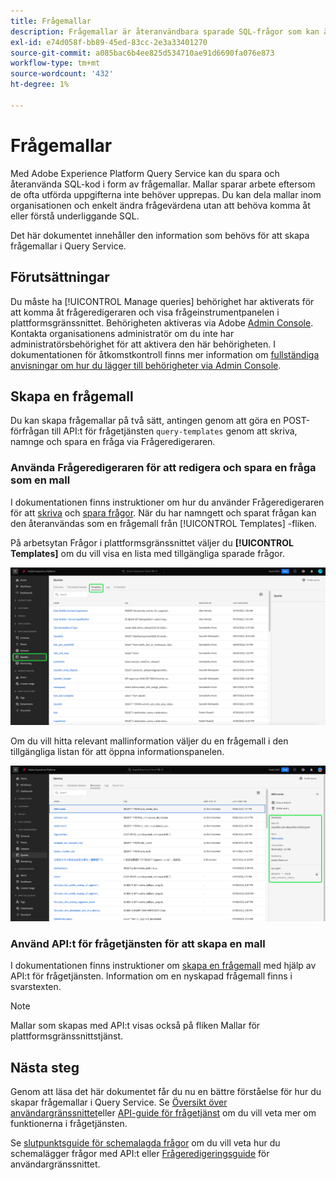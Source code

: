 ```yaml
---
title: Frågemallar
description: Frågemallar är återanvändbara sparade SQL-frågor som kan återanvändas av andra användare för att spara tid och arbete. De kan skapas med Frågeredigeraren eller API:t för frågetjänsten och är tillgängliga för användning på alla Experience Platform-datauppsättningar.
exl-id: e74d058f-bb89-45ed-83cc-2e3a33401270
source-git-commit: a085bac6b4ee825d534710ae91d6690fa076e873
workflow-type: tm+mt
source-wordcount: '432'
ht-degree: 1%

---
```


# Frågemallar

Med Adobe Experience Platform Query Service kan du spara och återanvända SQL-kod i form av frågemallar. Mallar sparar arbete eftersom de ofta utförda uppgifterna inte behöver upprepas. Du kan dela mallar inom organisationen och enkelt ändra frågevärdena utan att behöva komma åt eller förstå underliggande SQL.

Det här dokumentet innehåller den information som behövs för att skapa frågemallar i Query Service.

## Förutsättningar

Du måste ha [!UICONTROL Manage queries] behörighet har aktiverats för att komma åt frågeredigeraren och visa frågeinstrumentpanelen i plattformsgränssnittet. Behörigheten aktiveras via Adobe [Admin Console](https://adminconsole.adobe.com/). Kontakta organisationens administratör om du inte har administratörsbehörighet för att aktivera den här behörigheten. I dokumentationen för åtkomstkontroll finns mer information om [fullständiga anvisningar om hur du lägger till behörigheter via Admin Console](../../access-control/home.md).

## Skapa en frågemall

Du kan skapa frågemallar på två sätt, antingen genom att göra en POST-förfrågan till API:t för frågetjänsten `query-templates` genom att skriva, namnge och spara en fråga via Frågeredigeraren.

### Använda Frågeredigeraren för att redigera och spara en fråga som en mall

I dokumentationen finns instruktioner om hur du använder Frågeredigeraren för att [skriva](./user-guide.md#query-authoring) och [spara frågor](./user-guide.md#saving-queries). När du har namngett och sparat frågan kan den återanvändas som en frågemall från [!UICONTROL Templates] -fliken.

På arbetsytan Frågor i plattformsgränssnittet väljer du **[!UICONTROL Templates]** om du vill visa en lista med tillgängliga sparade frågor.

![Frågearbetsytan med fliken Mallar markerad.](../images/ui/query-templates/query-templates.png)

Om du vill hitta relevant mallinformation väljer du en frågemall i den tillgängliga listan för att öppna informationspanelen.

![Panelen Detaljer på arbetsytan Frågor med fråge-ID markerat.](../images/ui/query-templates/details-panel.png)

### Använd API:t för frågetjänsten för att skapa en mall

I dokumentationen finns instruktioner om [skapa en frågemall](../api/query-templates.md#create-a-query-template) med hjälp av API:t för frågetjänsten. Information om en nyskapad frågemall finns i svarstexten.

>[!NOTE]
>
>Mallar som skapas med API:t visas också på fliken Mallar för plattformsgränssnittstjänst.

## Nästa steg

Genom att läsa det här dokumentet får du nu en bättre förståelse för hur du skapar frågemallar i Query Service. Se [Översikt över användargränssnittet](./overview.md)eller [API-guide för frågetjänst](../api/getting-started.md) om du vill veta mer om funktionerna i frågetjänsten.

Se [slutpunktsguide för schemalagda frågor](../api/scheduled-queries.md) om du vill veta hur du schemalägger frågor med API:t eller [Frågeredigeringsguide](./user-guide.md#scheduled-queries) för användargränssnittet.
